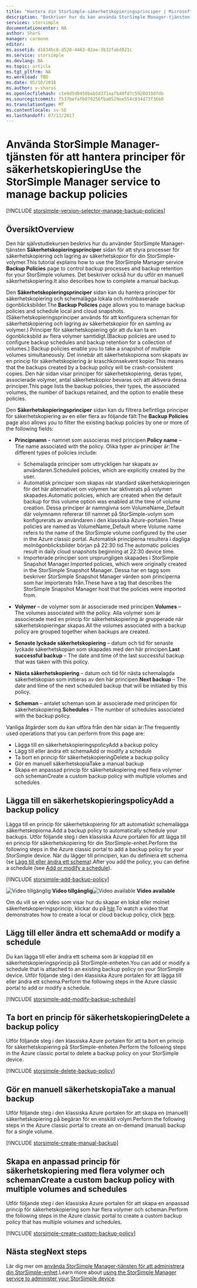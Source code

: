 ```yaml
---
title: "Hantera din StorSimple-säkerhetskopieringsprinciper | Microsoft Docs"
description: "Beskriver hur du kan använda StorSimple Manager-tjänsten för att skapa och hantera manuella säkerhetskopieringar, scheman för säkerhetskopiering och lagring av säkerhetskopior.."
services: storsimple
documentationcenter: NA
author: SharS
manager: carmonm
editor: 
ms.assetid: d1834bc8-d520-4463-82ae-3b32fabd021c
ms.service: storsimple
ms.devlang: NA
ms.topic: article
ms.tgt_pltfrm: NA
ms.workload: TBD
ms.date: 05/10/2016
ms.author: v-sharos
ms.openlocfilehash: c1e9d5d0450bab5d371aafb40fd7c5920d39dfdb
ms.sourcegitcommit: f537befafb079256fba0529ee554c034d73f36b0
ms.translationtype: MT
ms.contentlocale: sv-SE
ms.lasthandoff: 07/11/2017
---
```

# <a name="use-the-storsimple-manager-service-to-manage-backup-policies"></a><span data-ttu-id="f5d1a-103">Använda StorSimple Manager-tjänsten för att hantera principer för säkerhetskopiering</span><span class="sxs-lookup"><span data-stu-id="f5d1a-103">Use the StorSimple Manager service to manage backup policies</span></span>
[!INCLUDE [storsimple-version-selector-manage-backup-policies](../../includes/storsimple-version-selector-manage-backup-policies.md)]

## <a name="overview"></a><span data-ttu-id="f5d1a-104">Översikt</span><span class="sxs-lookup"><span data-stu-id="f5d1a-104">Overview</span></span>
<span data-ttu-id="f5d1a-105">Den här självstudiekursen beskrivs hur du använder StorSimple Manager-tjänsten **Säkerhetskopieringsprinciper** sidan för att styra processer för säkerhetskopiering och lagring av säkerhetskopior för din StorSimple-volymer.</span><span class="sxs-lookup"><span data-stu-id="f5d1a-105">This tutorial explains how to use the StorSimple Manager service **Backup Policies** page to control backup processes and backup retention for your StorSimple volumes.</span></span> <span data-ttu-id="f5d1a-106">Det beskriver också hur du utför en manuell säkerhetskopiering.</span><span class="sxs-lookup"><span data-stu-id="f5d1a-106">It also describes how to complete a manual backup.</span></span>

<span data-ttu-id="f5d1a-107">Den **Säkerhetskopieringsprinciper** sidan kan du hantera principer för säkerhetskopiering och schemalägga lokala och molnbaserade ögonblicksbilder.</span><span class="sxs-lookup"><span data-stu-id="f5d1a-107">The **Backup Policies** page allows you to manage backup policies and schedule local and cloud snapshots.</span></span> <span data-ttu-id="f5d1a-108">(Säkerhetskopieringsprinciper används för att konfigurera scheman för säkerhetskopiering och lagring av säkerhetskopior för en samling av volymer.) Principer för säkerhetskopiering gör att du kan ta en ögonblicksbild av flera volymer samtidigt.</span><span class="sxs-lookup"><span data-stu-id="f5d1a-108">(Backup policies are used to configure backup schedules and backup retention for a collection of volumes.) Backup policies enable you to take a snapshot of multiple volumes simultaneously.</span></span> <span data-ttu-id="f5d1a-109">Det innebär att säkerhetskopiorna som skapats av en princip för säkerhetskopiering är kraschkonsekvent kopior.</span><span class="sxs-lookup"><span data-stu-id="f5d1a-109">This means that the backups created by a backup policy will be crash-consistent copies.</span></span> <span data-ttu-id="f5d1a-110">Den här sidan visar principer för säkerhetskopiering, deras typer, associerade volymer, antal säkerhetskopior bevaras och att aktivera dessa principer.</span><span class="sxs-lookup"><span data-stu-id="f5d1a-110">This page lists the backup policies, their types, the associated volumes, the number of backups retained, and the option to enable these policies.</span></span>

<span data-ttu-id="f5d1a-111">Den **Säkerhetskopieringsprinciper** sidan kan du filtrera befintliga principer för säkerhetskopiering av en eller flera av följande fält:</span><span class="sxs-lookup"><span data-stu-id="f5d1a-111">The **Backup Policies** page also allows you to filter the existing backup policies by one or more of the following fields:</span></span>

* <span data-ttu-id="f5d1a-112">**Principnamn** – namnet som associeras med principen.</span><span class="sxs-lookup"><span data-stu-id="f5d1a-112">**Policy name** – The name associated with the policy.</span></span> <span data-ttu-id="f5d1a-113">Olika typer av principer är:</span><span class="sxs-lookup"><span data-stu-id="f5d1a-113">The different types of policies include:</span></span>
  
  * <span data-ttu-id="f5d1a-114">Schemalagda principer som uttryckligen har skapats av användaren.</span><span class="sxs-lookup"><span data-stu-id="f5d1a-114">Scheduled policies, which are explicitly created by the user.</span></span>
  * <span data-ttu-id="f5d1a-115">Automatisk principer som skapas när standard säkerhetskopieringen för det här alternativet om volymen har aktiverats på volymen skapades.</span><span class="sxs-lookup"><span data-stu-id="f5d1a-115">Automatic policies, which are created when the default backup for this volume option was enabled at the time of volume creation.</span></span> <span data-ttu-id="f5d1a-116">Dessa principer är namngivna som VolumeName_Default där volymnamn refererar till namnet på StorSimple-volym som konfigurerats av användaren i den klassiska Azure-portalen.</span><span class="sxs-lookup"><span data-stu-id="f5d1a-116">These policies are named as VolumeName_Default where Volume name refers to the name of the StorSimple volume configured by the user in the Azure classic portal.</span></span> <span data-ttu-id="f5d1a-117">Automatisk principerna resultera i dagliga molnögonblicksbilder början på 22:30 tid.</span><span class="sxs-lookup"><span data-stu-id="f5d1a-117">The automatic policies result in daily cloud snapshots beginning at 22:30 device time.</span></span>
  * <span data-ttu-id="f5d1a-118">Importerade principer som ursprungligen skapades i StorSimple Snapshot Manager.</span><span class="sxs-lookup"><span data-stu-id="f5d1a-118">Imported policies, which were originally created in the StorSimple Snapshot Manager.</span></span> <span data-ttu-id="f5d1a-119">Dessa har en tagg som beskriver StorSimple Snapshot Manager värden som principerna som har importerats från.</span><span class="sxs-lookup"><span data-stu-id="f5d1a-119">These have a tag that describes the StorSimple Snapshot Manager host that the policies were imported from.</span></span>
* <span data-ttu-id="f5d1a-120">**Volymer** – de volymer som är associerade med principen.</span><span class="sxs-lookup"><span data-stu-id="f5d1a-120">**Volumes** – The volumes associated with the policy.</span></span> <span data-ttu-id="f5d1a-121">Alla volymer som är associerade med en princip för säkerhetskopiering är grupperade när säkerhetskopieringar skapas.</span><span class="sxs-lookup"><span data-stu-id="f5d1a-121">All the volumes associated with a backup policy are grouped together when backups are created.</span></span>
* <span data-ttu-id="f5d1a-122">**Senaste lyckade säkerhetskopiering** – datum och tid för senaste lyckade säkerhetskopian som skapades med den här principen.</span><span class="sxs-lookup"><span data-stu-id="f5d1a-122">**Last successful backup** – The date and time of the last successful backup that was taken with this policy.</span></span>
* <span data-ttu-id="f5d1a-123">**Nästa säkerhetskopiering** – datum och tid för nästa schemalagda säkerhetskopian som initieras av den här principen.</span><span class="sxs-lookup"><span data-stu-id="f5d1a-123">**Next backup** – The date and time of the next scheduled backup that will be initiated by this policy.</span></span>
* <span data-ttu-id="f5d1a-124">**Scheman** – antalet scheman som är associerade med principen för säkerhetskopiering.</span><span class="sxs-lookup"><span data-stu-id="f5d1a-124">**Schedules** – The number of schedules associated with the backup policy.</span></span>

<span data-ttu-id="f5d1a-125">Vanliga åtgärder som du kan utföra från den här sidan är:</span><span class="sxs-lookup"><span data-stu-id="f5d1a-125">The frequently used operations that you can perform from this page are:</span></span>

* <span data-ttu-id="f5d1a-126">Lägga till en säkerhetskopieringspolicy</span><span class="sxs-lookup"><span data-stu-id="f5d1a-126">Add a backup policy</span></span> 
* <span data-ttu-id="f5d1a-127">Lägg till eller ändra ett schema</span><span class="sxs-lookup"><span data-stu-id="f5d1a-127">Add or modify a schedule</span></span> 
* <span data-ttu-id="f5d1a-128">Ta bort en princip för säkerhetskopiering</span><span class="sxs-lookup"><span data-stu-id="f5d1a-128">Delete a backup policy</span></span> 
* <span data-ttu-id="f5d1a-129">Gör en manuell säkerhetskopia</span><span class="sxs-lookup"><span data-stu-id="f5d1a-129">Take a manual backup</span></span> 
* <span data-ttu-id="f5d1a-130">Skapa en anpassad princip för säkerhetskopiering med flera volymer och scheman</span><span class="sxs-lookup"><span data-stu-id="f5d1a-130">Create a custom backup policy with multiple volumes and schedules</span></span> 

## <a name="add-a-backup-policy"></a><span data-ttu-id="f5d1a-131">Lägga till en säkerhetskopieringspolicy</span><span class="sxs-lookup"><span data-stu-id="f5d1a-131">Add a backup policy</span></span>
<span data-ttu-id="f5d1a-132">Lägga till en princip för säkerhetskopiering för att automatiskt schemalägga säkerhetskopiorna.</span><span class="sxs-lookup"><span data-stu-id="f5d1a-132">Add a backup policy to automatically schedule your backups.</span></span> <span data-ttu-id="f5d1a-133">Utför följande steg i den klassiska Azure portalen för att lägga till en princip för säkerhetskopiering för din StorSimple-enhet.</span><span class="sxs-lookup"><span data-stu-id="f5d1a-133">Perform the following steps in the Azure classic portal to add a backup policy for your StorSimple device.</span></span> <span data-ttu-id="f5d1a-134">När du lägger till principen, kan du definiera ett schema (se [Lägg till eller ändra ett schema](#add-or-modify-a-schedule)).</span><span class="sxs-lookup"><span data-stu-id="f5d1a-134">After you add the policy, you can define a schedule (see [Add or modify a schedule](#add-or-modify-a-schedule)).</span></span>

[!INCLUDE [storsimple-add-backup-policy](../../includes/storsimple-add-backup-policy.md)]

<span data-ttu-id="f5d1a-135">![Video tillgänglig](./media/storsimple-manage-backup-policies/Video_icon.png) **Video tillgänglig**</span><span class="sxs-lookup"><span data-stu-id="f5d1a-135">![Video available](./media/storsimple-manage-backup-policies/Video_icon.png) **Video available**</span></span>

<span data-ttu-id="f5d1a-136">Om du vill se en video som visar hur du skapar en lokal eller molnet säkerhetskopieringsprincip, klickar du på [här](https://azure.microsoft.com/documentation/videos/create-storsimple-backup-policies/).</span><span class="sxs-lookup"><span data-stu-id="f5d1a-136">To watch a video that demonstrates how to create a local or cloud backup policy, click [here](https://azure.microsoft.com/documentation/videos/create-storsimple-backup-policies/).</span></span>

## <a name="add-or-modify-a-schedule"></a><span data-ttu-id="f5d1a-137">Lägg till eller ändra ett schema</span><span class="sxs-lookup"><span data-stu-id="f5d1a-137">Add or modify a schedule</span></span>
<span data-ttu-id="f5d1a-138">Du kan lägga till eller ändra ett schema som är kopplad till en säkerhetskopieringsprincip på StorSimple-enheten.</span><span class="sxs-lookup"><span data-stu-id="f5d1a-138">You can add or modify a schedule that is attached to an existing backup policy on your StorSimple device.</span></span> <span data-ttu-id="f5d1a-139">Utför följande steg i den klassiska Azure portalen för att lägga till eller ändra ett schema.</span><span class="sxs-lookup"><span data-stu-id="f5d1a-139">Perform the following steps in the Azure classic portal to add or modify a schedule.</span></span>

[!INCLUDE [storsimple-add-modify-backup-schedule](../../includes/storsimple-add-modify-backup-schedule.md)]

## <a name="delete-a-backup-policy"></a><span data-ttu-id="f5d1a-140">Ta bort en princip för säkerhetskopiering</span><span class="sxs-lookup"><span data-stu-id="f5d1a-140">Delete a backup policy</span></span>
<span data-ttu-id="f5d1a-141">Utför följande steg i den klassiska Azure portalen för att ta bort en princip för säkerhetskopiering på StorSimple-enheten.</span><span class="sxs-lookup"><span data-stu-id="f5d1a-141">Perform the following steps in the Azure classic portal to delete a backup policy on your StorSimple device.</span></span>

[!INCLUDE [storsimple-delete-backup-policy](../../includes/storsimple-delete-backup-policy.md)]

## <a name="take-a-manual-backup"></a><span data-ttu-id="f5d1a-142">Gör en manuell säkerhetskopia</span><span class="sxs-lookup"><span data-stu-id="f5d1a-142">Take a manual backup</span></span>
<span data-ttu-id="f5d1a-143">Utför följande steg i den klassiska Azure portalen för att skapa en (manuell) säkerhetskopiering på begäran för en enskild volym.</span><span class="sxs-lookup"><span data-stu-id="f5d1a-143">Perform the following steps in the Azure classic portal to create an on-demand (manual) backup for a single volume.</span></span>

[!INCLUDE [storsimple-create-manual-backup](../../includes/storsimple-create-manual-backup.md)]

## <a name="create-a-custom-backup-policy-with-multiple-volumes-and-schedules"></a><span data-ttu-id="f5d1a-144">Skapa en anpassad princip för säkerhetskopiering med flera volymer och scheman</span><span class="sxs-lookup"><span data-stu-id="f5d1a-144">Create a custom backup policy with multiple volumes and schedules</span></span>
<span data-ttu-id="f5d1a-145">Utför följande steg i den klassiska Azure portalen för att skapa en anpassad princip för säkerhetskopiering som har flera volymer och scheman.</span><span class="sxs-lookup"><span data-stu-id="f5d1a-145">Perform the following steps in the Azure classic portal to create a custom backup policy that has multiple volumes and schedules.</span></span>

[!INCLUDE [storsimple-create-custom-backup-policy](../../includes/storsimple-create-custom-backup-policy.md)]

## <a name="next-steps"></a><span data-ttu-id="f5d1a-146">Nästa steg</span><span class="sxs-lookup"><span data-stu-id="f5d1a-146">Next steps</span></span>
<span data-ttu-id="f5d1a-147">Lär dig mer om [använda StorSimple Manager-tjänsten för att administrera din StorSimple-enhet](storsimple-manager-service-administration.md).</span><span class="sxs-lookup"><span data-stu-id="f5d1a-147">Learn more about [using the StorSimple Manager service to administer your StorSimple device](storsimple-manager-service-administration.md).</span></span>

